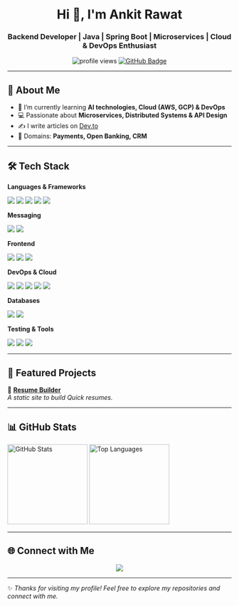 <!-- Profile Header -->
<h1 align="center">Hi 👋, I'm Ankit Rawat</h1>
<h3 align="center">Backend Developer | Java | Spring Boot | Microservices | Cloud & DevOps Enthusiast</h3>

<p align="center">
  <img src="https://komarev.com/ghpvc/?username=ankitdevcode&label=Profile%20Views&color=0e75b6&style=flat" alt="profile views" />
  <a href="https://github.com/ankitdevcode?tab=followers"><img src="https://img.shields.io/github/followers/ankitdevcode?label=Followers&style=social" alt="GitHub Badge"></a>
</p>

---

## 🚀 About Me
- 🌱 I’m currently learning **AI technologies, Cloud (AWS, GCP) & DevOps**  
- 💻 Passionate about **Microservices, Distributed Systems & API Design**  
- ✍️ I write articles on [Dev.to](https://dev.to/ankitdevcode)  
- 🎯 Domains: **Payments, Open Banking, CRM**  

---

## 🛠️ Tech Stack


**Languages & Frameworks**  
<p>
  <img src="https://img.shields.io/badge/Java-ED8B00?style=for-the-badge&logo=openjdk&logoColor=white"/>
  <img src="https://img.shields.io/badge/SpringBoot-6DB33F?style=for-the-badge&logo=springboot&logoColor=white"/>
  <img src=https://img.shields.io/badge/SQL-003B57?style=for-the-badge&logo=postgresql&logoColor=white/>
  <img src="https://img.shields.io/badge/Hibernate-59666C?style=for-the-badge&logo=hibernate&logoColor=yellow"/>
  <img src="https://img.shields.io/badge/Maven-C71A36?style=for-the-badge&logo=apachemaven&logoColor=white"/>
</p>


**Messaging**
<p>
  <img src="https://img.shields.io/badge/Apache%20Kafka-231F20?style=for-the-badge&logo=apachekafka&logoColor=white"/>
  <img src="https://img.shields.io/badge/Spring%20Kafka-6DB33F?style=for-the-badge&logo=spring&logoColor=white"/>
</p>

**Frontend**  
<p>
  <img src="https://img.shields.io/badge/HTML5-E34F26?style=for-the-badge&logo=html5&logoColor=white"/>
  <img src="https://img.shields.io/badge/CSS3-1572B6?style=for-the-badge&logo=css3&logoColor=white"/>
  <img src="https://img.shields.io/badge/JavaScript-F7DF1E?style=for-the-badge&logo=javascript&logoColor=black"/>
</p>

**DevOps & Cloud**  
<p>
  <img src="https://img.shields.io/badge/Docker-2496ED?style=for-the-badge&logo=docker&logoColor=white"/>
  <img src="https://img.shields.io/badge/Kubernetes-326CE5?style=for-the-badge&logo=kubernetes&logoColor=white"/>
  <img src="https://img.shields.io/badge/AWS-FF9900?style=for-the-badge&logo=amazonaws&logoColor=white"/>
  <img src="https://img.shields.io/badge/PCF-002F87?style=for-the-badge&logo=cloudfoundry&logoColor=white"/>
  <img src="https://img.shields.io/badge/GitLab-FC6D26?style=for-the-badge&logo=gitlab&logoColor=white"/>
</p>

**Databases**  
<p>
  <img src="https://img.shields.io/badge/MySQL-005C84?style=for-the-badge&logo=mysql&logoColor=white"/>
  <img src="https://img.shields.io/badge/PostgreSQL-316192?style=for-the-badge&logo=postgresql&logoColor=white"/>
</p>

**Testing & Tools**  
<p>
  <img src="https://img.shields.io/badge/JUnit5-25A162?style=for-the-badge&logo=junit5&logoColor=white"/>
  <img src="https://img.shields.io/badge/Mockito-FFCA28?style=for-the-badge&logo=mockito&logoColor=black"/>
  <img src="https://img.shields.io/badge/JMeter-D22128?style=for-the-badge&logo=apachejmeter&logoColor=white"/>
</p>

---

## 📂 Featured Projects  

🔗 [**Resume Builder**](https://ankitdevcode.github.io/resume_builder/)  
*A static site to build Quick resumes.*  

---


## 📊 GitHub Stats

<p>
  <img src="https://github-readme-stats.vercel.app/api?username=ankitdevcode&show_icons=true&theme=radical" alt="GitHub Stats" height="180"/>
  <img src="https://github-readme-stats.vercel.app/api/top-langs/?username=ankitdevcode&layout=compact&theme=radical" alt="Top Languages" height="180"/>
</p>

---

## 🌐 Connect with Me
<p align="center">
  <a href="[https://dev.to/ankitdevcode]"><img src="https://img.shields.io/badge/Dev.to-0A0A0A?style=for-the-badge&logo=devdotto&logoColor=white"/></a>
</p>

---

✨ *Thanks for visiting my profile! Feel free to explore my repositories and connect with me.*
